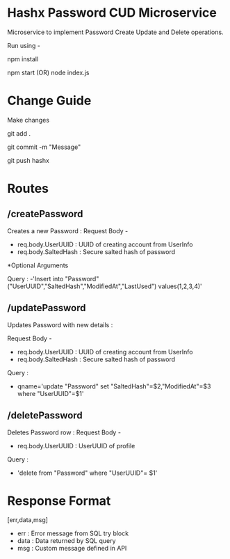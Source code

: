 # Hashx Password CUD Microservice
Microservice to implement Password Create Update and Delete operations.

Run using -

npm install

npm start (OR) node index.js

# Change Guide
Make changes

git add .

git commit -m "Message"

git push hashx 

# Routes

## /createPassword

Creates a new Password 	 : 
Request Body - 
 - req.body.UserUUID : UUID of creating account from UserInfo
 - req.body.SaltedHash  : Secure salted hash of password
 
 *Optional Arguments 
 
Query : 
-'Insert into "Password" ("UserUUID","SaltedHash","ModifiedAt","LastUsed") values($1,$2,$3,$4)' 

## /updatePassword

Updates  Password with new details : 

Request Body - 
- req.body.UserUUID : UUID of creating account from UserInfo
- req.body.SaltedHash  : Secure salted hash of password
 
 
Query : 
- qname='update "Password" set "SaltedHash"=$2,"ModifiedAt"=$3  where "UserUUID"=$1' 

## /deletePassword

Deletes Password row : 
Request Body - 
 - req.body.UserUUID : UserUUID of profile 
 
Query : 
- 'delete from "Password" where "UserUUID"= $1' 



# Response Format

[err,data,msg]

 - err : Error message from SQL try block
 - data : Data returned by SQL query
 - msg : Custom message defined in API